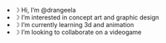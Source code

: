 - ☽ Hi, I’m @drangeela
- ☽ I’m interested in concept art and graphic design
- ☽ I’m currently learning 3d and animation
- ☽ I’m looking to collaborate on a videogame

<!---
drangeela/drangeela is a ✨ special ✨ repository because its `README.md` (this file) appears on your GitHub profile.
You can click the Preview link to take a look at your changes.
--->
